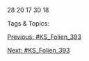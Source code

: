 28
20
17
30
18

   Tags & Topics:
   

[Previous: #KS_Folien_393](KS_Folien_393.md)

[Next: #KS_Folien_393](KS_Folien_393.md)